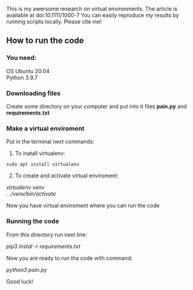 This is my awersome research on virtual environments. The article is available at doi:10.1111/1000-7 
You can easily reproduce my results by running scripts locally.
Please cite me!

## How to run the code

### You need:
OS Ubuntu 20.04  
Python 3.9.7

### Downloading files

Create some directory on your computer and put into it files **pain.py** and **requirements.txt**

### Make a virtual enviroment

Put in the terminal next commands:
1. To inatall virtualenv:  
  
```sudo apt install virtualenv```
  
2. To create and activate virtual enviroment:  
  
*virtualenv venv*  
*. ./venv/bin/activate*

Now you have virtual enviroment where you can run the code

### Running the code

From this directory run next line:

*pip3 instal -r requirements.txt*

Now you are ready to run tha code with command:

*python3 pain.py*

Good luck!

